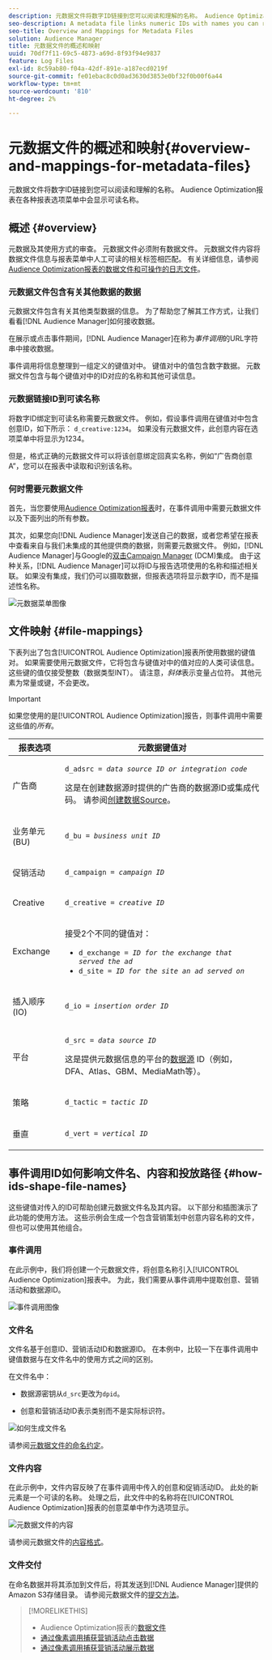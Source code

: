 ```yaml
---
description: 元数据文件将数字ID链接到您可以阅读和理解的名称。 Audience Optimization报表在各种报表选项菜单中会显示可读名称。
seo-description: A metadata file links numeric IDs with names you can read and understand. The Audience Optimization reports display readable names in the various report options menus.
seo-title: Overview and Mappings for Metadata Files
solution: Audience Manager
title: 元数据文件的概述和映射
uuid: 70df7f11-69c5-4873-a69d-8f93f94e9837
feature: Log Files
exl-id: 8c59ab80-f04a-42df-891e-a187ecd0219f
source-git-commit: fe01ebac8c0d0ad3630d3853e0bf32f0b00f6a44
workflow-type: tm+mt
source-wordcount: '810'
ht-degree: 2%

---
```


# 元数据文件的概述和映射{#overview-and-mappings-for-metadata-files}

元数据文件将数字ID链接到您可以阅读和理解的名称。 Audience Optimization报表在各种报表选项菜单中会显示可读名称。

## 概述 {#overview}

元数据及其使用方式的审查。 元数据文件必须附有数据文件。 元数据文件内容将数据文件信息与报表菜单中人工可读的相关标签相匹配。 有关详细信息，请参阅[Audience Optimization报表的数据文件和可操作的日志文件](../../../reporting/audience-optimization-reports/metadata-files-intro/datafiles-intro.md)。

### 元数据文件包含有关其他数据的数据

元数据文件包含有关其他类型数据的信息。 为了帮助您了解其工作方式，让我们看看[!DNL Audience Manager]如何接收数据。

在展示或点击事件期间，[!DNL Audience Manager]在称为&#x200B;*事件调用*&#x200B;的URL字符串中接收数据。

事件调用将信息整理到一组定义的键值对中。 键值对中的值包含数字数据。 元数据文件包含与每个键值对中的ID对应的名称和其他可读信息。

### 元数据链接ID到可读名称

将数字ID绑定到可读名称需要元数据文件。 例如，假设事件调用在键值对中包含创意ID，如下所示： `d_creative:1234`。 如果没有元数据文件，此创意内容在选项菜单中将显示为1234。

但是，格式正确的元数据文件可以将该创意绑定回真实名称，例如“广告商创意A”，您可以在报表中读取和识别该名称。

### 何时需要元数据文件

首先，当您要使用[Audience Optimization报表](../../../reporting/audience-optimization-reports/audience-optimization-reports.md)时，在事件调用中需要元数据文件以及下面列出的所有参数。

其次，如果您向[!DNL Audience Manager]发送自己的数据，或者您希望在报表中查看来自与我们未集成的其他提供商的数据，则需要元数据文件。 例如，[!DNL Audience Manager]与Google的[双击Campaign Manager](../../../reporting/audience-optimization-reports/aor-advertisers/import-dcm.md) (DCM)集成。 由于这种关系，[!DNL Audience Manager]可以将ID与报告选项使用的名称和描述相关联。 如果没有集成，我们仍可以摄取数据，但报表选项将显示数字ID，而不是描述性名称。

![元数据菜单图像](/help/using/reporting/audience-optimization-reports/metadata-files-intro/assets/metadata_menu.png)

## 文件映射 {#file-mappings}

下表列出了包含[!UICONTROL Audience Optimization]报表所使用数据的键值对。 如果需要使用元数据文件，它将包含与键值对中的值对应的人类可读信息。 这些键的值仅接受整数（数据类型INT）。 请注意，*斜体*&#x200B;表示变量占位符。 其他元素为常量或键，不会更改。

>[!IMPORTANT]
>
>如果您使用的是[!UICONTROL Audience Optimization]报告，则事件调用中需要这些值的&#x200B;*所有*。

<table id="table_B2C8C493080E449CA71C4EF07D9476BD"> 
 <thead> 
  <tr> 
   <th colname="col1" class="entry"> 报表选项 </th> 
   <th colname="col2" class="entry"> 元数据键值对 </th> 
  </tr> 
 </thead>
 <tbody> 
  <tr> 
   <td colname="col1"> <p>广告商 </p> </td> 
   <td colname="col2"> <p> <code>d_adsrc = <i>data source ID or integration code</i></code> </p> <p>这是在创建数据源时提供的广告商的数据源ID或集成代码。 请参阅<a href="../../../features/manage-datasources.md#create-data-source">创建数据Source</a>。 </p> </td> 
  </tr> 
  <tr> 
   <td colname="col1"> <p>业务单元(BU) </p> </td> 
   <td colname="col2"> <p> <code>d_bu = <i>business unit ID</i></code> </p> </td> 
  </tr> 
  <tr> 
   <td colname="col1"> <p>促销活动 </p> </td> 
   <td colname="col2"> <p> <code>d_campaign = <i>campaign ID</i></code> </p> </td> 
  </tr> 
  <tr> 
   <td colname="col1"> <p>Creative </p> </td> 
   <td colname="col2"> <p> <code>d_creative = <i>creative ID</i></code> </p> </td> 
  </tr> 
  <tr> 
   <td colname="col1"> <p>Exchange </p> </td> 
   <td colname="col2"> <p>接受2个不同的键值对： </p> 
    <ul id="ul_3B3B751A8A134096B0912E81A0983B9D"> 
     <li id="li_57BAC45A7B274AB695945E174A4D8A35"> <code>d_exchange = <i>ID for the exchange that served the ad</i></code> </li> 
     <li id="li_CCDF00DE59D3451C8EF590DD3E1A806D"> <code>d_site = <i>ID for the site an ad served on</i></code> </li> 
    </ul> </td> 
  </tr> 
  <tr> 
   <td colname="col1"> <p>插入顺序(IO) </p> </td> 
   <td colname="col2"> <p> <code>d_io = <i>insertion order ID</i></code> </p> </td> 
  </tr> 
  <tr> 
   <td colname="col1"> <p>平台 </p> </td> 
   <td colname="col2"> <p> <code>d_src = <i>data source ID</i></code> </p> <p>这是提供元数据信息的平台的<a href="../../../features/datasources-list-and-settings.md#data-sources-list-and-settings">数据源</a> ID（例如，DFA、Atlas、GBM、MediaMath等）。 </p> </td> 
  </tr> 
  <tr> 
   <td colname="col1"> <p>策略 </p> </td> 
   <td colname="col2"> <p> <code>d_tactic = <i>tactic ID</i></code> </p> </td> 
  </tr> 
  <tr> 
   <td colname="col1"> <p>垂直 </p> </td> 
   <td colname="col2"> <p> <code>d_vert = <i>vertical ID</i></code> </p> </td> 
  </tr> 
 </tbody> 
</table>

## 事件调用ID如何影响文件名、内容和投放路径 {#how-ids-shape-file-names}

这些键值对传入的ID可帮助创建元数据文件名及其内容。 以下部分和插图演示了此功能的使用方法。 这些示例会生成一个包含营销策划中创意内容名称的文件，但也可以使用其他组合。

### 事件调用

在此示例中，我们将创建一个元数据文件，将创意名称引入[!UICONTROL Audience Optimization]报表中。 为此，我们需要从事件调用中提取创意、营销活动和数据源ID。

![事件调用图像](/help/using/reporting/audience-optimization-reports/metadata-files-intro/assets/metadata_file_event.png)

### 文件名

文件名基于创意ID、营销活动ID和数据源ID。 在本例中，比较一下在事件调用中键值数据与在文件名中的使用方式之间的区别。

在文件名中：

* 数据源密钥从`d_src`更改为`dpid`。

* 创意和营销活动ID表示类别而不是实际标识符。

![如何生成文件名](/help/using/reporting/audience-optimization-reports/metadata-files-intro/assets/metadata_file_name.png)

请参阅[元数据文件的命名约定](../../../reporting/audience-optimization-reports/metadata-files-intro/metadata-file-names.md)。

### 文件内容

在此示例中，文件内容反映了在事件调用中传入的创意和促销活动ID。 此处的新元素是一个可读的名称。 处理之后，此文件中的名称将在[!UICONTROL Audience Optimization]报表的创意菜单中作为选项显示。

![元数据文件的内容](/help/using/reporting/audience-optimization-reports/metadata-files-intro/assets/metadata_file_contents.png)

请参阅元数据文件的[内容格式](../../../reporting/audience-optimization-reports/metadata-files-intro/metadata-file-contents.md)。

### 文件交付

在命名数据并将其添加到文件后，将其发送到[!DNL Audience Manager]提供的Amazon S3存储目录。 请参阅元数据文件的[提交方法](../../../reporting/audience-optimization-reports/metadata-files-intro/metadata-delivery-methods.md)。

>[!MORELIKETHIS]
>
>* Audience Optimization报表的[数据文件](../../../reporting/audience-optimization-reports/metadata-files-intro/datafiles-intro.md)
>* [通过像素调用捕获营销活动点击数据](../../../integration/media-data-integration/click-data-pixels.md)
>* [通过像素调用捕获营销活动展示数据](../../../integration/media-data-integration/impression-data-pixels.md)
